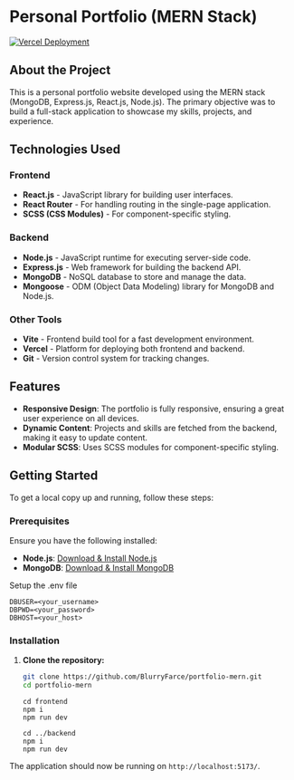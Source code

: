 # Personal Portfolio (MERN Stack)

[![Vercel Deployment](https://vercel.com/button)](https://portfolio-zeta-five-86.vercel.app/)

## About the Project

This is a personal portfolio website developed using the MERN stack (MongoDB, Express.js, React.js, Node.js). The primary objective was to build a full-stack application to showcase my skills, projects, and experience.

## Technologies Used

### Frontend
- **React.js** - JavaScript library for building user interfaces.
- **React Router** - For handling routing in the single-page application.
- **SCSS (CSS Modules)** - For component-specific styling.

### Backend
- **Node.js** - JavaScript runtime for executing server-side code.
- **Express.js** - Web framework for building the backend API.
- **MongoDB** - NoSQL database to store and manage the data.
- **Mongoose** - ODM (Object Data Modeling) library for MongoDB and Node.js.

### Other Tools
- **Vite** - Frontend build tool for a fast development environment.
- **Vercel** - Platform for deploying both frontend and backend.
- **Git** - Version control system for tracking changes.

## Features

- **Responsive Design**: The portfolio is fully responsive, ensuring a great user experience on all devices.
- **Dynamic Content**: Projects and skills are fetched from the backend, making it easy to update content.
- **Modular SCSS**: Uses SCSS modules for component-specific styling.

## Getting Started

To get a local copy up and running, follow these steps:

### Prerequisites

Ensure you have the following installed:
- **Node.js**: [Download & Install Node.js](https://nodejs.org/)
- **MongoDB**: [Download & Install MongoDB](https://www.mongodb.com/try/download/community)

Setup the .env file
```env
DBUSER=<your_username>
DBPWD=<your_password>
DBHOST=<your_host>
```

### Installation

1. **Clone the repository:**
   ```bash
   git clone https://github.com/BlurryFarce/portfolio-mern.git
   cd portfolio-mern
   ```
   ```
   cd frontend
   npm i
   npm run dev
   ```
   ```
   cd ../backend
   npm i
   npm run dev
   ```
  The application should now be running on `http://localhost:5173/`.
